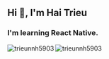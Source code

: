 <h2 align="left">Hi 👋, I'm Hai Trieu</h2>
<h3 align="left">I'm learning React Native.</h3>


<p><img align="left" src="https://github-readme-stats.vercel.app/api/top-langs?username=trieunnh5903&show_icons=true&locale=en&layout=compact&theme=vision-friendly-dark" alt="trieunnh5903" /></p>

<p><img align="center" src="https://github-readme-streak-stats.herokuapp.com/?user=trieunnh5903&theme=vision-friendly-dark" alt="trieunnh5903" /></p>
